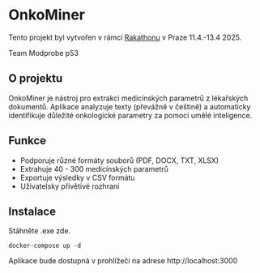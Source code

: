 # OnkoMiner

Tento projekt byl vytvořen v rámci [Rakathonu](https://www.rakathon.cz) v Praze 11.4.-13.4 2025.

Team Modprobe p53

## O projektu

OnkoMiner je nástroj pro extrakci medicínských parametrů z lékařských dokumentů. Aplikace analyzuje texty (převážně v češtině) a automaticky identifikuje důležité onkologické parametry za pomoci umělé inteligence.

## Funkce

- Podporuje různé formáty souborů (PDF, DOCX, TXT, XLSX)
- Extrahuje 40 - 300 medicínských parametrů
- Exportuje výsledky v CSV formátu
- Uživatelsky přívětivé rozhraní

## Instalace

Stáhněte .exe zde.

```
docker-compose up -d
```

Aplikace bude dostupná v prohlížeči na adrese http://localhost:3000


